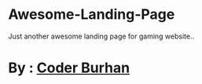 # Awesome-Landing-Page
Just another awesome landing page for gaming website..

# By : <a href="https://instagram.com/coderburhan"> Coder Burhan</a>
